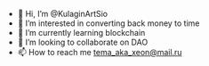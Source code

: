 - 👋 Hi, I’m @KulaginArtSio
- 👀 I’m interested in converting back money to time
- 🌱 I’m currently learning blockchain
- 💞️ I’m looking to collaborate on DAO
- 📫 How to reach me tema_aka_xeon@mail.ru

<!---
KulaginArtSio/KulaginArtSio is a ✨ special ✨ repository because its `README.md` (this file) appears on your GitHub profile.
You can click the Preview link to take a look at your changes.
--->
